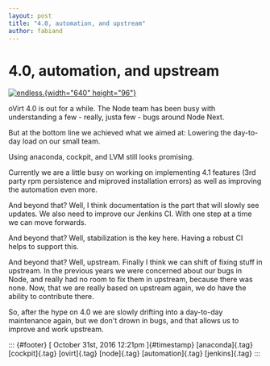 ```yaml
---
layout: post
title: "4.0, automation, and upstream"
author: fabiand
---
```



4.0, automation, and upstream
=============================

[![endless.](https://c6.staticflickr.com/6/5238/5853101005_defb140372_z.jpg){width="640"
height="96"}](https://www.flickr.com/photos/mau888/5853101005/ "endless.")

oVirt 4.0 is out for a while. The Node team has been busy with
understanding a few - really, justa few - bugs around Node Next.

But at the bottom line we achieved what we aimed at: Lowering the
day-to-day load on our small team.

Using anaconda, cockpit, and LVM still looks promising.

Currently we are a little busy on working on implementing 4.1 features
(3rd party rpm persistence and miproved installation errors) as well as
improving the automation even more.

And beyond that? Well, I think documentation is the part that will
slowly see updates. We also need to improve our Jenkins CI. With one
step at a time we can move forwards.

And beyond that? Well, stabilization is the key here. Having a robust CI
helps to support this.

And beyond that? Well, upstream. Finally I think we can shift of fixing
stuff in upstream. In the previous years we were concerned about our
bugs in Node, and really had no room to fix them in upstream, because
there was none. Now, that we are really based on upstream again, we do
have the ability to contribute there.

So, after the hype on 4.0 we are slowly drifting into a day-to-day
maintenance again, but we don't drown in bugs, and that allows us to
improve and work upstream.

::: {#footer}
[ October 31st, 2016 12:21pm ]{#timestamp} [anaconda]{.tag}
[cockpit]{.tag} [ovirt]{.tag} [node]{.tag} [automation]{.tag}
[jenkins]{.tag}
:::

